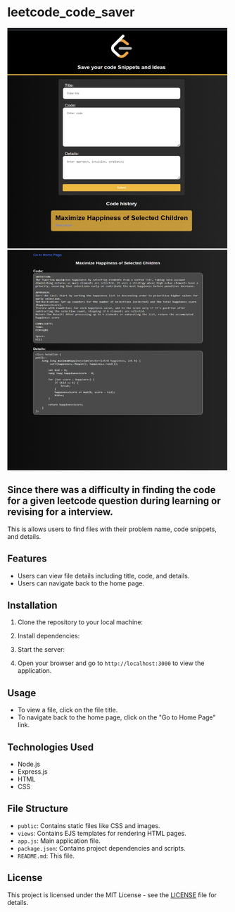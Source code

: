 # leetcode_code_saver

<img src="./Screenshot 2024-05-09 204200.png" width="500px" height="500px">
<img src="./Screenshot 2024-05-09 204220.png"  width="500px" height="500px">

## Since there was a difficulty in finding the code for a given leetcode question during learning or revising for a interview.

This is allows users to find files with their problem name, code snippets, and details.

## Features

- Users can view file details including title, code, and details.
- Users can navigate back to the home page.

## Installation

1. Clone the repository to your local machine:

2. Install dependencies:

3. Start the server:

4. Open your browser and go to `http://localhost:3000` to view the application.

## Usage

- To view a file, click on the file title.
- To navigate back to the home page, click on the "Go to Home Page" link.

## Technologies Used

- Node.js
- Express.js
- HTML
- CSS

## File Structure

- `public`: Contains static files like CSS and images.
- `views`: Contains EJS templates for rendering HTML pages.
- `app.js`: Main application file.
- `package.json`: Contains project dependencies and scripts.
- `README.md`: This file.

## License

This project is licensed under the MIT License - see the [LICENSE](LICENSE) file for details.
